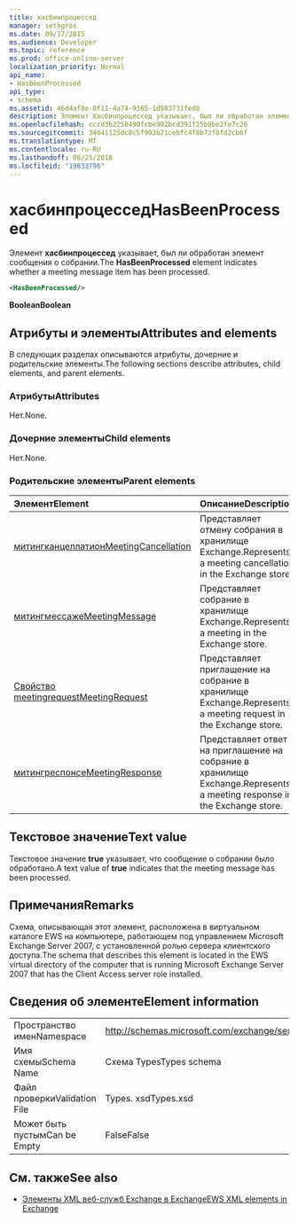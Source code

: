 ```yaml
---
title: хасбинпроцессед
manager: sethgros
ms.date: 09/17/2015
ms.audience: Developer
ms.topic: reference
ms.prod: office-online-server
localization_priority: Normal
api_name:
- HasBeenProcessed
api_type:
- schema
ms.assetid: 46d4af8e-0f11-4a74-9365-1d983731fed8
description: Элемент Хасбинпроцессед указывает, был ли обработан элемент сообщения о собрании.
ms.openlocfilehash: cccd3b2258490fcbe902bcd391f25b0be2fe7c26
ms.sourcegitcommit: 34041125dc8c5f993b21cebfc4f8b72f0fd2cb6f
ms.translationtype: MT
ms.contentlocale: ru-RU
ms.lasthandoff: 06/25/2018
ms.locfileid: "19833796"
---
```

# <a name="hasbeenprocessed"></a><span data-ttu-id="8917e-103">хасбинпроцессед</span><span class="sxs-lookup"><span data-stu-id="8917e-103">HasBeenProcessed</span></span>

<span data-ttu-id="8917e-104">Элемент **хасбинпроцессед** указывает, был ли обработан элемент сообщения о собрании.</span><span class="sxs-lookup"><span data-stu-id="8917e-104">The **HasBeenProcessed** element indicates whether a meeting message item has been processed.</span></span> 
  
```xml
<HasBeenProcessed/>
```

 <span data-ttu-id="8917e-105">**Boolean**</span><span class="sxs-lookup"><span data-stu-id="8917e-105">**Boolean**</span></span>
## <a name="attributes-and-elements"></a><span data-ttu-id="8917e-106">Атрибуты и элементы</span><span class="sxs-lookup"><span data-stu-id="8917e-106">Attributes and elements</span></span>

<span data-ttu-id="8917e-107">В следующих разделах описываются атрибуты, дочерние и родительские элементы.</span><span class="sxs-lookup"><span data-stu-id="8917e-107">The following sections describe attributes, child elements, and parent elements.</span></span>
  
### <a name="attributes"></a><span data-ttu-id="8917e-108">Атрибуты</span><span class="sxs-lookup"><span data-stu-id="8917e-108">Attributes</span></span>

<span data-ttu-id="8917e-109">Нет.</span><span class="sxs-lookup"><span data-stu-id="8917e-109">None.</span></span>
  
### <a name="child-elements"></a><span data-ttu-id="8917e-110">Дочерние элементы</span><span class="sxs-lookup"><span data-stu-id="8917e-110">Child elements</span></span>

<span data-ttu-id="8917e-111">Нет.</span><span class="sxs-lookup"><span data-stu-id="8917e-111">None.</span></span>
  
### <a name="parent-elements"></a><span data-ttu-id="8917e-112">Родительские элементы</span><span class="sxs-lookup"><span data-stu-id="8917e-112">Parent elements</span></span>

|<span data-ttu-id="8917e-113">**Элемент**</span><span class="sxs-lookup"><span data-stu-id="8917e-113">**Element**</span></span>|<span data-ttu-id="8917e-114">**Описание**</span><span class="sxs-lookup"><span data-stu-id="8917e-114">**Description**</span></span>|
|:-----|:-----|
|[<span data-ttu-id="8917e-115">митингканцеллатион</span><span class="sxs-lookup"><span data-stu-id="8917e-115">MeetingCancellation</span></span>](meetingcancellation.md) <br/> |<span data-ttu-id="8917e-116">Представляет отмену собрания в хранилище Exchange.</span><span class="sxs-lookup"><span data-stu-id="8917e-116">Represents a meeting cancellation in the Exchange store.</span></span>  <br/> |
|[<span data-ttu-id="8917e-117">митингмессаже</span><span class="sxs-lookup"><span data-stu-id="8917e-117">MeetingMessage</span></span>](meetingmessage.md) <br/> |<span data-ttu-id="8917e-118">Представляет собрание в хранилище Exchange.</span><span class="sxs-lookup"><span data-stu-id="8917e-118">Represents a meeting in the Exchange store.</span></span>  <br/> |
|[<span data-ttu-id="8917e-119">Свойство meetingrequest</span><span class="sxs-lookup"><span data-stu-id="8917e-119">MeetingRequest</span></span>](meetingrequest.md) <br/> |<span data-ttu-id="8917e-120">Представляет приглашение на собрание в хранилище Exchange.</span><span class="sxs-lookup"><span data-stu-id="8917e-120">Represents a meeting request in the Exchange store.</span></span>  <br/> |
|[<span data-ttu-id="8917e-121">митингреспонсе</span><span class="sxs-lookup"><span data-stu-id="8917e-121">MeetingResponse</span></span>](meetingresponse.md) <br/> |<span data-ttu-id="8917e-122">Представляет ответ на приглашение на собрание в хранилище Exchange.</span><span class="sxs-lookup"><span data-stu-id="8917e-122">Represents a meeting response in the Exchange store.</span></span>  <br/> |
   
## <a name="text-value"></a><span data-ttu-id="8917e-123">Текстовое значение</span><span class="sxs-lookup"><span data-stu-id="8917e-123">Text value</span></span>

<span data-ttu-id="8917e-124">Текстовое значение **true** указывает, что сообщение о собрании было обработано.</span><span class="sxs-lookup"><span data-stu-id="8917e-124">A text value of **true** indicates that the meeting message has been processed.</span></span> 
  
## <a name="remarks"></a><span data-ttu-id="8917e-125">Примечания</span><span class="sxs-lookup"><span data-stu-id="8917e-125">Remarks</span></span>

<span data-ttu-id="8917e-126">Схема, описывающая этот элемент, расположена в виртуальном каталоге EWS на компьютере, работающем под управлением Microsoft Exchange Server 2007, с установленной ролью сервера клиентского доступа.</span><span class="sxs-lookup"><span data-stu-id="8917e-126">The schema that describes this element is located in the EWS virtual directory of the computer that is running Microsoft Exchange Server 2007 that has the Client Access server role installed.</span></span>
  
## <a name="element-information"></a><span data-ttu-id="8917e-127">Сведения об элементе</span><span class="sxs-lookup"><span data-stu-id="8917e-127">Element information</span></span>

|||
|:-----|:-----|
|<span data-ttu-id="8917e-128">Пространство имен</span><span class="sxs-lookup"><span data-stu-id="8917e-128">Namespace</span></span>  <br/> |http://schemas.microsoft.com/exchange/services/2006/types  <br/> |
|<span data-ttu-id="8917e-129">Имя схемы</span><span class="sxs-lookup"><span data-stu-id="8917e-129">Schema Name</span></span>  <br/> |<span data-ttu-id="8917e-130">Схема Types</span><span class="sxs-lookup"><span data-stu-id="8917e-130">Types schema</span></span>  <br/> |
|<span data-ttu-id="8917e-131">Файл проверки</span><span class="sxs-lookup"><span data-stu-id="8917e-131">Validation File</span></span>  <br/> |<span data-ttu-id="8917e-132">Types. xsd</span><span class="sxs-lookup"><span data-stu-id="8917e-132">Types.xsd</span></span>  <br/> |
|<span data-ttu-id="8917e-133">Может быть пустым</span><span class="sxs-lookup"><span data-stu-id="8917e-133">Can be Empty</span></span>  <br/> |<span data-ttu-id="8917e-134">False</span><span class="sxs-lookup"><span data-stu-id="8917e-134">False</span></span>  <br/> |
   
## <a name="see-also"></a><span data-ttu-id="8917e-135">См. также</span><span class="sxs-lookup"><span data-stu-id="8917e-135">See also</span></span>



- [<span data-ttu-id="8917e-136">Элементы XML веб-служб Exchange в Exchange</span><span class="sxs-lookup"><span data-stu-id="8917e-136">EWS XML elements in Exchange</span></span>](ews-xml-elements-in-exchange.md)

